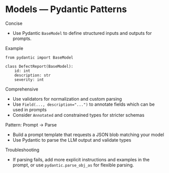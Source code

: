 # Models — Pydantic Patterns

Concise
- Use Pydantic `BaseModel` to define structured inputs and outputs for prompts.

Example
```
from pydantic import BaseModel

class DefectReport(BaseModel):
    id: int
    description: str
    severity: int
```

Comprehensive
- Use validators for normalization and custom parsing
- Use `Field(..., description="...")` to annotate fields which can be used in prompts
- Consider `Annotated` and constrained types for stricter schemas

Pattern: Prompt → Parse
- Build a prompt template that requests a JSON blob matching your model
- Use Pydantic to parse the LLM output and validate types

Troubleshooting
- If parsing fails, add more explicit instructions and examples in the prompt, or use `pydantic.parse_obj_as` for flexible parsing.
